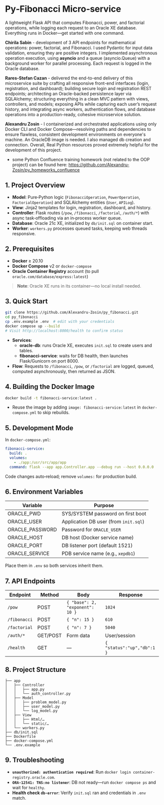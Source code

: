 # Py‑Fibonacci Micro‑service

A lightweight Flask API that computes Fibonacci, power, and factorial operations, while logging each request to an Oracle XE database. Everything runs in Docker—get started with one command.

**Chirila Sabin** - development of 3 API endpoints for mathematical operations: power, factorial, and Fibonacci. I used Pydantic for input data validation, ensuring they are positive integers. I implemented asynchronous operation execution, using **asyncio** and a queue (asyncio.Queue) with a background worker for parallel processing. Each request is logged in the Oracle database.

**Rares-Stefan Cazan** - delivered the end-to-end delivery of this microservice suite by crafting all responsive front-end interfaces (login, registration, and dashboard); building secure login and registration REST endpoints; architecting an Oracle-backed persistence layer via SQLAlchemy; structuring everything in a clean MVC pattern with views, controllers, and models; exposing APIs while capturing each user’s request history, and integrating async workers, authentication flows, and database operations into a production-ready, cohesive microservice solution.

**Alexandru Zosin** - I containerized and orchestrated applications using only Docker CLI and Docker Compose—resolving paths and dependencies to ensure flawless, consistent development environments on everyone's machine. An OracleDB image is needed. I also managed db creation and connection. 
Overall, Real Python resources proved extremely helpful for the development of this project.
- some Python Confluence training homework (not related to the OOP project) can be found here: https://github.com/Alexandru-Zosin/py_homeworks_confluence

## 1. Project Overview
- **Model**: Pure‑Python logic (`FibonacciOperation`, `PowerOperation`, `FactorialOperation`) and SQLAlchemy entities (`User`, `APILog`).
- **View**: Jinja2 templates for login, registration, dashboard, and history.
- **Controller**: Flask routes (`/pow`, `/fibonacci`, `/factorial`, `/auth/*`) with async task‑offloading via an in‑process worker queue.
- **Database**: Oracle 21c XE, initialized by `db/init.sql` on container start.
- **Worker**: `workers.py` processes queued tasks, keeping web threads responsive.

## 2. Prerequisites
- **Docker** ≥ 20.10
- **Docker Compose** v2 or `docker-compose`
- **Oracle Container Registry** account (to pull `oracle.com/database/express:latest`)

> **Note**: Oracle XE runs in its container—no local install needed.

## 3. Quick Start
```bash
git clone https://github.com/Alexandru-Zosin/py_fibonacci.git
cd py_fibonacci
cp .env.example .env  # edit with your credentials
docker compose up --build
# Visit http://localhost:8000/health to confirm status
```
- **Services**:
  - **oracle-db**: runs Oracle XE, executes `init.sql` to create users and tables.
  - **fibonacci-service**: waits for DB health, then launches Flask/Gunicorn on port 8000.
- **Flow**: Requests to `/fibonacci`, `/pow`, or `/factorial` are logged, queued, computed asynchronously, then returned as JSON.

## 4. Building the Docker Image
```bash
docker build -t fibonacci-service:latest .
```
- Reuse the image by adding `image: fibonacci-service:latest` in `docker-compose.yml` to skip rebuilds.

## 5. Development Mode
In `docker-compose.yml`:
```yaml
fibonacci-service:
  build: .
  volumes:
    - ./app:/usr/src/app/app
  command: flask --app app.Controller.app --debug run --host 0.0.0.0
```
Code changes auto‑reload; remove `volumes:` for production build.

## 6. Environment Variables
| Variable         | Purpose                                              |
|------------------|------------------------------------------------------|
| ORACLE_PWD       | SYS/SYSTEM password on first boot                    |
| ORACLE_USER      | Application DB user (from `init.sql`)                |
| ORACLE_PASSWORD  | Password for `ORACLE_USER`                           |
| ORACLE_HOST      | DB host (Docker service name)                        |
| ORACLE_PORT      | DB listener port (default 1521)                      |
| ORACLE_SERVICE   | PDB service name (e.g., `xepdb1`)                    |

Place them in `.env` so both services inherit them.

## 7. API Endpoints
| Endpoint       | Method | Body                        | Response      |
|----------------|--------|-----------------------------|---------------|
| `/pow`         | POST   | `{ "base": 2, "exponent": 10 }` | `1024`        |
| `/fibonacci`   | POST   | `{ "n": 15 }`             | `610`         |
| `/factorial`   | POST   | `{ "n": 7 }`              | `5040`        |
| `/auth/*`      | GET/POST | Form data                 | User/session  |
| `/health`      | GET    | —                           | `{ "status":"up","db":1 }` |

## 8. Project Structure
```
├── app
│   ├── Controller
│   │   ├── app.py
│   │   └── auth_controller.py
│   ├── Model
│   │   ├── problem_model.py
│   │   ├── user_model.py
│   │   └── log_model.py
│   ├── View
│   │   ├── Html/…
│   │   └── static/…
│   └── workers.py
├── db/init.sql
├── Dockerfile
├── docker-compose.yml
└── .env.example
```

## 9. Troubleshooting
- **`unauthorized: authentication required`**: Run `docker login container-registry.oracle.com`.
- **`ORA-12541: TNS:no listener`**: DB not ready—run `docker compose ps` and wait for `healthy`.
- **Health check `db-error`**: Verify `init.sql` ran and credentials in `.env` match.

